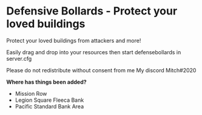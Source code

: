 # Defensive Bollards - Protect your loved buildings
Protect your loved buildings from attackers and more!

Easily drag and drop into your resources then start defensebollards in server.cfg

Please do not redistribute without consent from me
My discord Mitch#2020

**Where has things been added?**
- Mission Row
- Legion Square Fleeca Bank
- Pacific Standard Bank Area

